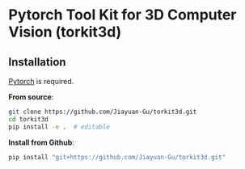 # Pytorch Tool Kit for 3D Computer Vision (torkit3d)

## Installation

[Pytorch](https://pytorch.org/) is required.

**From source**:

```bash
git clone https://github.com/Jiayuan-Gu/torkit3d.git
cd torkit3d
pip install -e .  # editable
```

**Install from Github**:

```bash
pip install "git+https://github.com/Jiayuan-Gu/torkit3d.git"
```
